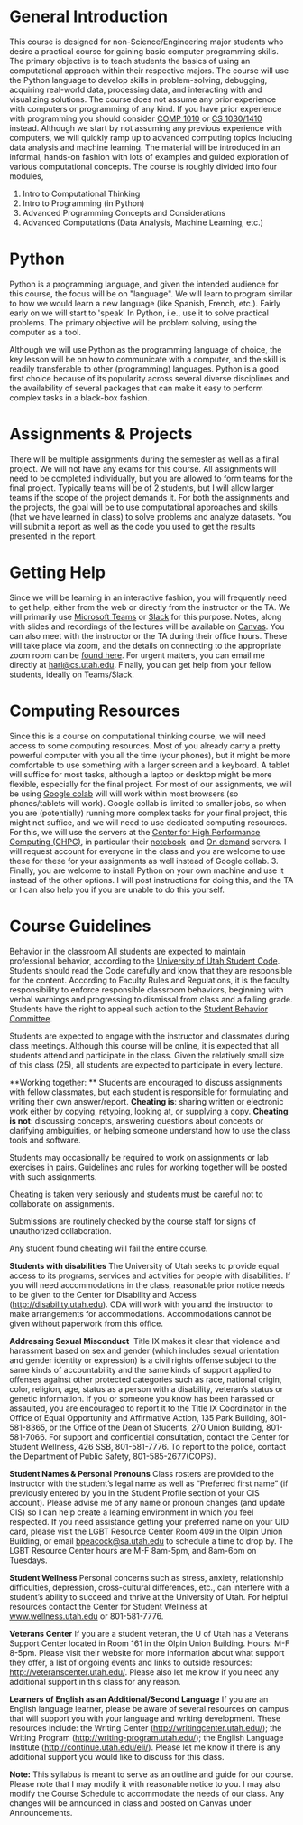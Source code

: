 # General Introduction

This course is designed for non-Science/Engineering major students who desire a practical course for gaining basic computer programming skills. The primary objective is to teach students the basics of using an computational approach within their respective majors. The course will use the Python language to develop skills in problem-solving, debugging, acquiring real-world data, processing data, and interacting with and visualizing solutions. The course does not assume any prior experience with computers or programming of any kind. If you have prior experience with programming you should consider [COMP 1010](https://student.apps.utah.edu/uofu/stu/ClassSchedules/main/1204/description.html?subj=COMP&catno=1010&section=003) or [CS 1030/1410](https://handbook.cs.utah.edu/2019-2020/Prospective_Students/choosing_between_1030_1410.php) instead. Although we start by not assuming any previous experience with computers, we will quickly ramp up to advanced computing topics including data analysis and machine learning. The material will be introduced in an informal, hands-on fashion with lots of examples and guided exploration of various computational concepts. The course is roughly divided into four modules,

1.  Intro to Computational Thinking
2.  Intro to Programming (in Python)
3.  Advanced Programming Concepts and Considerations
4.  Advanced Computations (Data Analysis, Machine Learning, etc.)

# Python

Python is a programming language, and given the intended audience for this course, the focus will be on "language". We will learn to program similar to how we would learn a new language (like Spanish, French, etc.). Fairly early on we will start to 'speak' In Python, i.e., use it to solve practical problems. The primary objective will be problem solving, using the computer as a tool.

Although we will use Python as the programming language of choice, the key lesson will be on how to communicate with a computer, and the skill is readily transferable to other (programming) languages. Python is a good first choice because of its popularity across several diverse disciplines and the availability of several packages that can make it easy to perform complex tasks in a black-box fashion.

# Assignments & Projects

There will be multiple assignments during the semester as well as a final project. We will not have any exams for this course. All assignments will need to be completed individually, but you are allowed to form teams for the final project. Typically teams will be of 2 students, but I will allow larger teams if the scope of the project demands it. For both the assignments and the projects, the goal will be to use computational approaches and skills (that we have learned in class) to solve problems and analyze datasets. You will submit a report as well as the code you used to get the results presented in the report.

# Getting Help

Since we will be learning in an interactive fashion, you will frequently need to get help, either from the web or directly from the instructor or the TA. We will primarily use [Microsoft Teams](https://www.microsoft.com/en-us/microsoft-365/microsoft-teams/group-chat-software) or [Slack](https://slack.com) for this purpose. Notes, along with slides and recordings of the lectures will be available on [Canvas](/C:/Users/hsund/AppData/Local/Programs/Joplin/resources/app.asar/utah.instructure.com/ "utah.instructure.com/"). You can also meet with the instructor or the TA during their office hours. These will take place via zoom, and the details on connecting to the appropriate zoom room can be [found here](/C:/Users/hsund/AppData/Local/Programs/Joplin/resources/app.asar/zoom.md "zoom.md"). For urgent matters, you can email me directly at hari@cs.utah.edu. Finally, you can get help from your fellow students, ideally on Teams/Slack.

# Computing Resources

Since this is a course on computational thinking course, we will need access to some computing resources. Most of you already carry a pretty powerful computer with you all the time (your phones), but it might be more comfortable to use something with a larger screen and a keyboard. A tablet will suffice for most tasks, although a laptop or desktop might be more flexible, especially for the final project. For most of our assignments, we will be using [Google colab](https://colab.research.google.com/) will will work within most browsers (so phones/tablets will work). Google collab is limited to smaller jobs, so when you are (potentially) running more complex tasks for your final project, this might not suffice, and we will need to use dedicated computing resources. For this, we will use the servers at the [Center for High Performance Computing (CHPC)](https://www.chpc.utah.edu/), in particular their [notebook](https://notebook.chpc.utah.edu/hub/login)  and [On demand](https://www.chpc.utah.edu/documentation/software/ondemand.php) servers. I will request account for everyone in the class and you are welcome to use these for these for your assignments as well instead of Google collab.
3\. Finally, you are welcome to install Python on your own machine and use it instead of the other options. I will post instructions for doing this, and the TA or I can also help you if you are unable to do this yourself.

# Course Guidelines

Behavior in the classroom All students are expected to maintain professional behavior, according to the [University of Utah Student Code](https://regulations.utah.edu/academics/6-400.php). Students should read the Code carefully and know that they are responsible for the content. According to Faculty Rules and Regulations, it is the faculty responsibility to enforce responsible classroom behaviors, beginning with verbal warnings and progressing to dismissal from class and a failing grade. Students have the right to appeal such action to the [Student Behavior Committee](https://academic-senate.utah.edu/university-committees/student-behavior-committee/).

Students are expected to engage with the instructor and classmates during class meetings. Although this course will be online, it is expected that all students attend and participate in the class. Given the relatively small size of this class (25), all students are expected to participate in every lecture.

**Working together: ** Students are encouraged to discuss assignments with fellow classmates, but each student is responsible for formulating and writing their own answer/report. **Cheating is**: sharing written or electronic work either by copying, retyping, looking at, or supplying a copy. **Cheating is not**: discussing concepts, answering questions about concepts or clarifying ambiguities, or helping someone understand how to use the class tools and software.

Students may occasionally be required to work on assignments or lab exercises in pairs. Guidelines and rules for working together will be posted with such assignments.

Cheating is taken very seriously and students must be careful not to collaborate on assignments.

Submissions are routinely checked by the course staff for signs of unauthorized collaboration.

Any student found cheating will fail the entire course.

**Students with disabilities** The University of Utah seeks to provide equal access to its programs, services and activities for people with disabilities. If you will need accommodations in the class, reasonable prior notice needs to be given to the Center for Disability and Access (http://disability.utah.edu). CDA will work with you and the instructor to make arrangements for accommodations. Accommodations cannot be given without paperwork from this office.

**Addressing Sexual Misconduct**  Title IX makes it clear that violence and harassment based on sex and gender (which includes sexual orientation and gender identity or expression) is a civil rights offense subject to the same kinds of accountability and the same kinds of support applied to offenses against other protected categories such as race, national origin, color, religion, age, status as a person with a disability, veteran’s status or genetic information. If you or someone you know has been harassed or assaulted, you are encouraged to report it to the Title IX Coordinator in the Office of Equal Opportunity and Affirmative Action, 135 Park Building, 801-581-8365, or the Office of the Dean of Students, 270 Union Building, 801-581-7066. For support and confidential consultation, contact the Center for Student Wellness, 426 SSB, 801-581-7776. To report to the police, contact the Department of Public Safety, 801-585-2677(COPS).

**Student Names & Personal Pronouns** Class rosters are provided to the instructor with the student’s legal name as well as “Preferred first name” (if previously entered by you in the Student Profile section of your CIS account). Please advise me of any name or pronoun changes (and update CIS) so I can help create a learning environment in which you feel respected. If you need assistance getting your preferred name on your UID card, please visit the LGBT Resource Center Room 409 in the Olpin Union Building, or email bpeacock@sa.utah.edu to schedule a time to drop by. The LGBT Resource Center hours are M-F 8am-5pm, and 8am-6pm on Tuesdays.

**Student Wellness** Personal concerns such as stress, anxiety, relationship difficulties, depression, cross-cultural differences, etc., can interfere with a student’s ability to succeed and thrive at the University of Utah. For helpful resources contact the Center for Student Wellness at www.wellness.utah.edu or 801-581-7776.

**Veterans Center** If you are a student veteran, the U of Utah has a Veterans Support Center located in Room 161 in the Olpin Union Building. Hours: M-F 8-5pm. Please visit their website for more information about what support they offer, a list of ongoing events and links to outside resources: http://veteranscenter.utah.edu/. Please also let me know if you need any additional support in this class for any reason.

**Learners of English as an Additional/Second Language** If you are an English language learner, please be aware of several resources on campus that will support you with your language and writing development. These resources include: the Writing Center (http://writingcenter.utah.edu/); the Writing Program (http://writing-program.utah.edu/); the English Language Institute (http://continue.utah.edu/eli/). Please let me know if there is any additional support you would like to discuss for this class.

**Note:** This syllabus is meant to serve as an outline and guide for our course. Please note that I may modify it with reasonable notice to you. I may also modify the Course Schedule to accommodate the needs of our class. Any changes will be announced in class and posted on Canvas under Announcements.